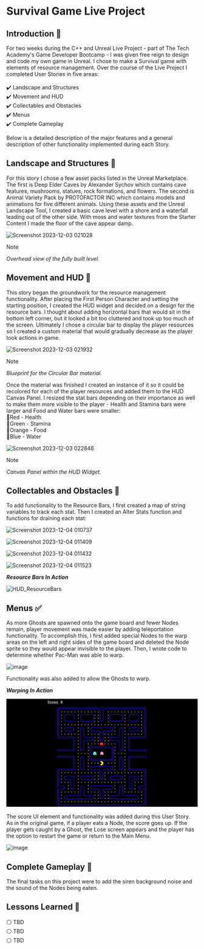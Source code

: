 # Survival Game Live Project

## Introduction 🐣

For two weeks during the C++ and Unreal Live Project - part of The Tech Academy's Game Developer Bootcamp - I was given free reign to design and code my own game in Unreal. I chose to make a Survival game with elements of resource management. Over the course of the Live Project I completed User Stories in five areas: <br><br>
  ✔️ Landscape and Structures <br>
  ✔️ Movement and HUD <br>
  ✔️ Collectables and Obstacles<br>
  ✔️ Menus <br>
  ✔️ Complete Gameplay <br>

Below is a detailed description of the major features and a general description of other functionality implemented during each Story.

## Landscape and Structures 🌅 
For this story I chose a few asset packs listed in the Unreal Marketplace. The first is Deep Elder Caves by Alexander Sychov which contains cave features, mushrooms, statues, rock formations, and flowers. The second is Animal Variety Pack by PROTOFACTOR INC which contains models and animations for five different animals. Using these assets and the Unreal Landscape Tool, I created a basic cave level with a shore and a waterfall leading out of the other side. With moss and water textures from the Starter Content I made the floor of the cave appear damp.<br>

![Screenshot 2023-12-03 021028](https://github.com/megleedev/Survival-Game-Live-Project/assets/127007134/a1ca3089-dbee-46bc-9f7b-a04e3e71ecf2)
> [!NOTE]
> *Overhead view of the fully built level.*

## Movement and HUD 🏃 
This story began the groundwork for the resource management functionality. After placing the First Person Character and setting the starting position, I created the HUD widget and decided on a design for the resource bars. I thought about adding horizontal bars that would sit in the bottom left corner, but it looked a bit too cluttered and took up too much of the screen. Ultimately I chose a circular bar to display the player resources so I created a custom material that would gradually decrease as the player took actions in game. <br>

![Screenshot 2023-12-03 021932](https://github.com/megleedev/Survival-Game-Live-Project/assets/127007134/0789598a-0d6c-4e4c-85be-68b6fbcecc32)
> [!NOTE]
> *Blueprint for the Circular Bar material.* <br>

Once the material was finished I created an instance of it so it could be recolored for each of the player resources and added them to the HUD Canvas Panel. I resized the stat bars depending on their importance as well to make them more visible to the player - Health and Stamina bars were larger and Food and Water bars were smaller: <br>
    🔹Red -  Health <br>
    🔹Green - Stamina <br>
    🔹Orange - Food <br>
    🔹Blue - Water <br>

![Screenshot 2023-12-03 022846](https://github.com/megleedev/Survival-Game-Live-Project/assets/127007134/e6b40a62-5ca4-4dde-aabf-49695fb171d8)
> [!NOTE]
> *Canvas Panel within the HUD Widget.*

## Collectables and Obstacles 🌟
To add functionality to the Resource Bars, I first created a map of string variables to track each stat. Then I created an Alter Stats function and functions for draining each stat:

![Screenshot 2023-12-04 010737](https://github.com/megleedev/Survival-Game-Live-Project/assets/127007134/6526d1b1-ea80-4a17-b9fc-0b785d54c6ff)

![Screenshot 2023-12-04 011409](https://github.com/megleedev/Survival-Game-Live-Project/assets/127007134/bcee0f87-f5fc-4865-86cd-36bbbcb4141b)

![Screenshot 2023-12-04 011432](https://github.com/megleedev/Survival-Game-Live-Project/assets/127007134/28e5ee3c-3a9a-4131-afdb-b4159e82fbd0)

![Screenshot 2023-12-04 011523](https://github.com/megleedev/Survival-Game-Live-Project/assets/127007134/bd72f4b6-90b4-4754-96af-1a71cccebea2)

***Resource Bars In Action***

![HUD_ResourceBars](https://github.com/megleedev/Survival-Game-Live-Project/assets/127007134/97d4ad8a-7854-4c24-9624-d89be7d075c1)


## Menus ✅ 

As more Ghosts are spawned onto the game board and fewer Nodes remain, player movement was made easier by adding teleportation functionality. To accomplish this, I first added special Nodes to the warp areas on the left and right sides of the game board and deleted the Node sprite so they would appear invisible to the player. Then, I wrote code to determine whether Pac-Man was able to warp.<br>

![image](https://github.com/megleedev/PacMan-Live-Project/assets/127007134/fae0def2-526e-4ca2-a90c-4b91bdd5ee17)

Functionality was also added to allow the Ghosts to warp. <br>

***Warping In Action***

![](https://github.com/megleedev/PacMan-Live-Project/blob/main/Teleport.gif)

The score UI element and functionality was added during this User Story. As in the original game, if a player eats a Node, the score goes up. If the player gets caught by a Ghost, the Lose screen appears and the player has the option to restart the game or return to the Main Menu.

![image](https://github.com/megleedev/PacMan-Live-Project/assets/127007134/185bb22f-bbb6-4fff-90ea-00b82f7b5f2f)

## Complete Gameplay 🎈  

The final tasks on this project were to add the siren background noise and the sound of the Nodes being eaten. <br>

## Lessons Learned 👀

  ⚪ TBD <br>
  ⚪ TBD <br>
  ⚪ TBD <br>
